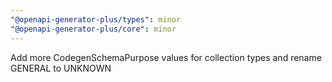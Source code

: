 ```yaml
---
"@openapi-generator-plus/types": minor
"@openapi-generator-plus/core": minor
---
```


Add more CodegenSchemaPurpose values for collection types and rename GENERAL to UNKNOWN
